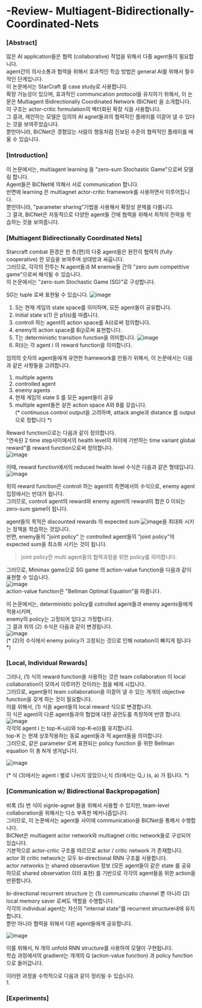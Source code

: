 # -Review- Multiagent-Bidirectionally-Coordinated-Nets

### [Abstract]
많은 AI application들은 협력 (collaborative) 작업을 위해서 다중 agent들이 필요합니다.  
agent간의 의사소통과 협력을 위해서 효과적인 학습 방법은 general AI를 위해서 필수적인 단계입니다.  
이 논문에서는 StarCraft 를 case study로 사용합니다.  
확장 가능성이 있으며, 효과적인 communication protocol을 유지하기 위해서, 이 논문은 Multiagent Bidirectionally Coordinated Network (BiCNet) 을 소개합니다.  
이 구조는 actor-critic formulation의 벡터화된 확장 식을 사용합니다.  
그 결과, 제안하는 모델은 임의의 AI agnet들과의 협력적인 플레이를 이끌어 낼 수 있다는 것을 보여주었습니다.  
뿐만아니라, BiCNet은 경험있는 사람의 행동처럼 진보된 수준의 협력적인 플레이를 배울 수 있습니다.  

### [Introduction]
이 논문에서는, multiagent learning 을 "zero-sum Stochastic Game"으로써 모델링 합니다.  
Agent들은 BiCNet에 의해서 서로 communication 합니다.  
반면에 learning 은 multiagnet actor-critic framework를 사용하면서 이루어집니다.  
뿐만아니라, "parameter sharing"기법을 사용해서 확장성 문제를 다룹니다.  
그 결과, BiCNet은 자동적으로 다양한 agent들 간에 협력을 위해서 최적의 전략을 학습하는 것을 보여줍니다.  

### [Multiagent Bidirectionally Coordinated Nets]
Starcraft combat 환경은 한 측(편)의 다중 agent들은 완전히 협력적 (fully cooperative) 한 모습을 보여주며 상대방과 싸웁니다.  
그러므로, 각각의 전투는 N agent들과 M enemie들 간의 "zero sum competitive game"으로써 해석될 수 있습니다.  
이 논문에서는 "zero-sum Stochastic Game  (SG)"로 구성합니다.  

SG는 tuple 로써 표현될 수 있습니다. ![image](https://user-images.githubusercontent.com/40893452/45604640-4ebed480-ba71-11e8-82ff-58b2ac3f1bcb.png)  
  
1. S는 현재 게임의 state space를 의미하며, 모든 agent들이 공유합니다.  
2. Initial state s(1) 은 p1(s)를 따릅니다.  
3. controll 하는 agent의 action space를 A(i)로써 정의합니다.  
4. enemy의 action space를 B(j)로써 표현합니다.  
5. T는 deterministic transition function을 의미합니다. ![image](https://user-images.githubusercontent.com/40893452/45604696-e7555480-ba71-11e8-90cd-5a7efeca58b6.png)  
6. R(i)는 각 agent i 의 reward function을 의미합니다.  

임의의 숫자의 agent들에게 유연한 framework를 만들기 위해서, 이 논문에서는 다음과 같은 사항들을 고려합니다.  

1. multiple agents  
2. controlled agent  
3. enemy agents  
4. 현재 게임의 state S 를 모든 agent들이 공유  
5. multiple agent들은 샅은 action space A와 B를 갖습니다.  
(* continuous control output을 고려하며, attack angle과 distance 를 output으로 정합니다 *)  

Reward function으로는 다음과 같이 정의합니다.  
"연속된 2 time step사이에서의 health level의 차이에 기반하는 time variant global reward"를 reward function으로써 정의합니다.  
![image](https://user-images.githubusercontent.com/40893452/45604843-51222e00-ba73-11e8-9771-c3b06fb63d95.png)  


이때, reward function에서의 reduced health level 수식은 다음과 같은 형태입니다.  
![image](https://user-images.githubusercontent.com/40893452/45604843-51222e00-ba73-11e8-9771-c3b06fb63d95.png)  


위의 reward function은 controll 하는 agent의 측면에서의 수식으로, enemy agent입장에서는 반대가 됩니다.  
그러므로, controll agent의 reward와 enemy agent의 reward의 합은 0 이되는 zero-sum game이 됩니다.  

agent들의 목적은 discounted rewards 의 expected sum ![image](https://user-images.githubusercontent.com/40893452/45604898-e7eeea80-ba73-11e8-82fb-e842a6d20089.png)을 최대화 시키는 정책을 학습하는 것입니다.  
반면, enemy들의 "joint policy" 는 controlled agent들의 "joint policy"의 expected sum을 최소화 시키는 것이 됩니다.  
> joint policy란 multi agent들의 협력과정을 위한 policy를 의미합니다.  

그러므로, Minimax game으로 SG game 의 action-value function을 다음과 같이 표현할 수 있습니다.  
![image](https://user-images.githubusercontent.com/40893452/45604916-110f7b00-ba74-11e8-8c75-82327332f1b4.png)  
action-value function은 "Bellman Optimal Equation"을 따릅니다.  

이 논문에서는, deterministic policy를 cotrolled agent들과 enemy agents들에게 적용시키며,  
enemy의 policy는 고정되어 있다고 가정합니다.  
그 결과 위의 (2) 수식은 다음과 같이 변경됩니다.  
![image](https://user-images.githubusercontent.com/40893452/45604991-8b3fff80-ba74-11e8-9ba5-488bcedf9fdc.png)  
(* (2)의 수식에서 enemy policy가 고정되는 것으로 인해 notation이 빠지게 됩니다 *)  


### [Local, Individual Rewards]
그러나, (1) 식의 reward function을 사용하는 것은 team collaboration 이 local collaboration이 모여서 이루어진 것이라는 점을 배제 시킵니다.  
그러므로, agent들이 team collaboration을 이끌어 낼 수 있는 개개의 objective function을 갖게 하는 것이 필요합니다.  
이를 위해서, (1) 식을 agent들의 local reward 식으로 변경합니다.  
이 식은 agent의 다른 agent들과의 협업에 대한 공언도를 측정하여 반영 합니다.  
![image](https://user-images.githubusercontent.com/40893452/45605118-7617a080-ba75-11e8-966f-aa7f91a22cd0.png)  
각각의 agent i 는 top-K-u(i)와 top-K-e(i)를 유지합니다.  
top-K 는 현재 상호작용하는 동료 agent들과 적 agent들을 의미합니다.  
그러므로, 같은 parameter 로써 표현되는 policy function 을 위한 Bellman equation 이 총 N개 생겨납니다.  

![image](https://user-images.githubusercontent.com/40893452/45605118-7617a080-ba75-11e8-966f-aa7f91a22cd0.png)  

(* 식 (3)에서는 agent i 별로 나뉘지 않았으나,식 (5)에서는 Q_i (s, a) 가 됩니다. *)  

### [Communication w/ Bidirectional Backpropagation]
비록 (5) 번 식이 signle-agnet 들을 위해서 사용할 수 있지만, team-level collaboration을 위해서는 다소 부족한 메커니즘입니다.  
그러므로, 이 논문에서는 agent들 사이에 communication을 BiCNet을 통해서 수행합니다.  
BiCNet은 multiagent actor network와 multiagnet critic network들로 구성되어 있습니다.  
기본적으로 actor-critic 구조를 따르므로 actor / critic network 가 존재합니다.  
actor 와 critic network는 모두 bi-directional RNN 구조를 사용합니다.  
actor networks 는 shared obseravtion 정보 (모든 agent들이 같은 state 를 공유하므로 shared observation 이라 표현) 를 기반으로 각각의 agent들을 위한 action을 반환합니다.  

bi-directional recurrent structure 는 (1) communicatio channel 뿐 아니라 (2) local memory saver 로써도 역할을 수행합니다.  
각각의 individual agent는 자신의 "internal state"를 recurrent structure내에 유지합니다.  
뿐만 아니라 협력을 위해서 다른 agent들에게 공유합니다.  

![image](https://user-images.githubusercontent.com/40893452/45605458-0e168980-ba78-11e8-9b3e-a35a3ea41168.png)

이를 위해서, N 개의 unfold RNN structure를 사용하여 모델이 구현됩니다.  
학습 과정에서의 gradient는 개개의 Q (action-value function) 과 policy function으로 들어갑니다.  

이러한 과정을 수학적으로 다음과 같이 정리될 수 있습니다.  
1. 



### [Experiments]



